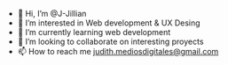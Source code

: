 - 👋 Hi, I’m @J-Jillian
- 👀 I’m interested in Web development & UX Desing
- 🌱 I’m currently learning web development
- 💞️ I’m looking to collaborate on interesting proyects
- 📫 How to reach me judith.mediosdigitales@gmail.com

<!---
J-Jillian/J-Jillian is a ✨ special ✨ repository because its `README.md` (this file) appears on your GitHub profile.
You can click the Preview link to take a look at your changes.
--->
